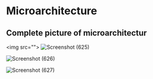 # Microarchitecture

Complete picture of microarchitectur
-

<img src=""\>
![Screenshot (625)](https://github.com/user-attachments/assets/3b642a6c-f360-4d21-939e-96738dce139f)

![Screenshot (626)](https://github.com/user-attachments/assets/e51ce635-3c3e-4a82-a662-412efce90960)

![Screenshot (627)](https://github.com/user-attachments/assets/1bec28f7-2798-469f-9c8f-7107499dcfb9)
